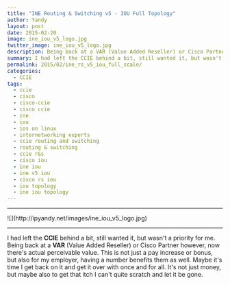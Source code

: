 ```yaml
---
title: "INE Routing & Switching v5 - IOU Full Topology"
author: Yandy
layout: post
date: 2015-02-20
image: ine_iou_v5_logo.jpg
twitter_image: ine_iou_v5_logo.jpg
description: Being back at a VAR (Value Added Reseller) or Cisco Partner the CCIE has perceivable value.
summary: I had left the CCIE behind a bit, still wanted it, but wasn't a priority for me. Being back at a VAR (Value Added Reseller) or Cisco Partner however, now there's actual perceivable value. This is not just a pay increase or bonus, but also for my employer, having a number benefits them as well. Maybe it's time I get back on it and get it over with once and for all.
permalink: 2015/02/ine_rs_v5_iou_full_scale/
categories:
  - CCIE
tags:
  - ccie
  - cisco
  - cisco-ccie
  - cisco ccie
  - ine
  - iou
  - ios on linux
  - internetworking experts
  - ccie routing and switching
  - routing & switching
  - ccie r&s
  - cisco iou
  - ine iou
  - ine v5 iou
  - cisco rs iou
  - iou topology
  - ine iou topology
---
```

<hr>
![](http://ipyandy.net/images/ine_iou_v5_logo.jpg)
<hr>

I had left the **CCIE** behind a bit, still wanted it, but wasn't a priority for me. Being back at a **VAR** (Value Added Reseller) or Cisco Partner however, now there's actual perceivable value. This is not just a pay increase or bonus, but also for my employer, having a number benefits them as well. Maybe it's time I get back on it and get it over with once and for all. It's not just money, but maybe also to get that itch I can't quite scratch and let it be gone.



